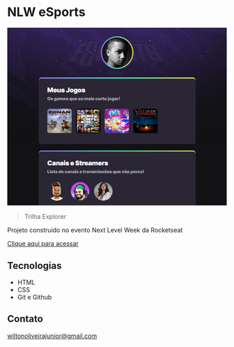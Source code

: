 # NLW eSports 

![preview](./.github/wiltonbsb.github.io_NWL-esports-explorer_.png)

>Trilha Explorer

Projeto construido no evento Next Level Week da Rocketseat

[Clique aqui para acessar](https://wiltonbsb.github.io/NWL-esports-explorer/)

## Tecnologias 

- HTML
- CSS
- Git e Github

## Contato

wiltonoliveirajunior@gmail.com